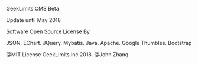 GeekLimits CMS Beta

Update until May 2018

Software Open Source License By 

JSON. EChart. JQuery. Mybatis. Java. Apache. Google Thumbles. Bootstrap


@MIT License 
GeekLimits.lnc 2018. @John Zhang

